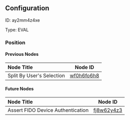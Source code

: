 # 
## Configuration
ID:  ay2mm4z4xe

Type: EVAL 








### Position

#### Previous Nodes
| Node Title | Node ID |
| :------------- | ------------ |
| Split By User&#39;s Selection | [wf0h6fo6h8](./wf0h6fo6h8.md) | 
 
 #### Future Nodes
| Node Title | Node ID |
| :------------- | ------------ |
| Assert FIDO Device Authentication |[fj8w62y4z3](./fj8w62y4z3.md) | 